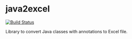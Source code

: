 # java2excel
[![Build Status](https://travis-ci.com/lcostela/java2excel.svg?branch=master)](https://travis-ci.com/lcostela/java2excel)

Library to convert Java classes with annotations to Excel file.
